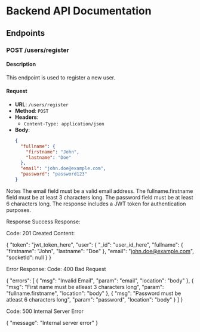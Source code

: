 # Backend API Documentation

## Endpoints

### POST /users/register

#### Description
This endpoint is used to register a new user.

#### Request
- **URL**: `/users/register`
- **Method**: `POST`
- **Headers**: 
  - `Content-Type: application/json`
- **Body**:
  ```json
  {
    "fullname": {
      "firstname": "John",
      "lastname": "Doe"
    },
    "email": "john.doe@example.com",
    "password": "password123"
  }

Notes
The email field must be a valid email address.
The fullname.firstname field must be at least 3 characters long.
The password field must be at least 6 characters long.
The response includes a JWT token for authentication purposes.

Response
  Success Response:

  Code: 201 Created
  Content:

{
  "token": "jwt_token_here",
  "user": {
    "_id": "user_id_here",
    "fullname": {
      "firstname": "John",
      "lastname": "Doe"
    },
    "email": "john.doe@example.com",
    "socketId": null
  }
}

  Error Response:
  Code: 400 Bad Request

{
  "errors": [
    {
      "msg": "Invalid Email",
      "param": "email",
      "location": "body"
    },
    {
      "msg": "First name must be atleast 3 characters long",
      "param": "fullname.firstname",
      "location": "body"
    },
    {
      "msg": "Password must be atleast 6 characters long",
      "param": "password",
      "location": "body"
    }
  ]
}
 
  Code: 500 Internal Server Error

{
  "message": "Internal server error"
}
